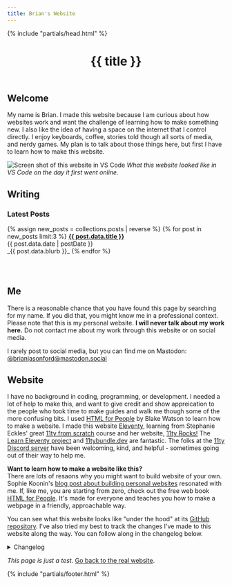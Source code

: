 ```yaml
---
title: Brian's Website
---
```

<!DOCTYPE html>
<html lang="en">
{% include "partials/head.html" %}
<header>
    <h1>{{ title }}</h1>
</header>
<body>
<main>

<section>
<h2><i class="fa-solid fa-house"></i> Welcome</h2>

My name is Brian. I made this website because I am curious about how websites work and want the challenge of learning how to make something new. I also like the idea of having a space on the internet that I control directly. I enjoy keyboards, coffee, stories told though all sorts of media, and nerdy games. My plan is to talk about those things here, but first I have to learn how to make this website. 

![Screen shot of this website in VS Code](/images/vscScreenShot.png)
_What this website looked like in VS Code on the day it first went online._
</section>

<section>
<h2><i class="fa-solid fa-pencil"></i></i> Writing</h2>
<h3><i class="fa-regular fa-newspaper"></i> Latest Posts</h3>
{% assign new_posts = collections.posts | reverse %}
{% for post in new_posts limit:3 %}
    <strong><a href="{{ post.url }}">{{ post.data.title }}</a></strong><br>
    <time datetime="{{ post.data.date | cleanISO }}">{{ post.data.date | postDate }}</time><br>
    _{{ post.data.blurb }}_
{% endfor %}
<h3><a href="/blog/archive/"><i class="fa-solid fa-box-archive"></i></a> &nbsp; <a href="/blog/postsbysubject/"><i class="fa-solid fa-tags"></i></a> &nbsp; <a href="https://www.brianjasonford.com/feed.xml"><i class="fa-solid fa-rss"></i></a> </h3>
</section>

<section>
<h2><i class="fa-solid fa-address-card"></i> Me</h2>
There is a reasonable chance that you have found this page by searching for my name. If you did that, you might know me in a professional context. Please note that this is my personal website. <strong>I will never talk about my work here.</strong> Do not contact me about my work through this website or on social media.

I rarely post to social media, but you can find me on Mastodon: [@brianjasonford@mastodon.social](https://mastodon.social/@brianjasonford)
</section>

<section>
<h2><i class="fa-solid fa-code"></i> Website</h2>

I have no background in coding, programming, or development. I needed a lot of help to make this, and want to give credit and show appreication to the people who took time to make guides and walk me though some of the more confusing bits. I used [HTML for People](https://htmlforpeople.com) by Blake Watson to learn how to make a website. I made this website [Eleventy](https://www.11ty.dev), learning from Stephanie Eckles' great [11ty from scratch](https://egghead.io/courses/build-an-eleventy-11ty-site-from-scratch-bfd3) course and her website, [11ty Rocks!](https://11ty.rocks) The [Learn Eleventy project](https://learn-eleventy.pages.dev) and [11tybundle.dev](https://11tybundle.dev) are fantastic. The folks at the [11ty Discord server](https://www.11ty.dev/blog/discord/) have been welcoming, kind, and helpful - sometimes going out of their way to help me.

<p class="notice">
    <strong>Want to learn how to make a website like this?</strong><br>
    There are lots of resaons why you might want to build website of your own. Sophie Koonin's <a href="https://localghost.dev/blog/this-page-is-under-construction/">blog post about building personal websites</a> resonated with me. If, like me, you are starting from zero, check out the free web book <a href="https://htmlforpeople.com/">HTML for People</a>. It's made for everyone and teaches you how to make a webpage in a friendly, approachable way.
</p>

You can see what this website looks like "under the hood" at its [GitHub repository](https://github.com/brianjasonford/brianjasonford.com). I've also tried my best to track the changes I've made to this website along the way. You can follow along in the changelog below.

   <details>
    <summary>Changelog</summary>
    
- 2025-03-17: Moved the [Blog Archive](/blog/archive/) page to `/src/blog` and [excluded it](https://www.11ty.dev/docs/collections/#how-to-exclude-content-from-collections) from the "posts" collection so that the Blog nav bar link shows `aria-current="true"` from the Archive page.
- 2025-03-16: Limited &ldquo;Latest Posts&rdquo; to the three most recent.
- 2025-03-16: Added `<time>` tags to blog post dates on the blog page and each post.
- 2025-03-12: Added [Font Awesome](https://fontawesome.com) icons by upgading to 11ty `3.0.1-alpha.4` and installing the [11ty Font Awesom plugin](https://github.com/11ty/eleventy-plugin-font-awesome) (with a lot of help from the very kind people at the [11ty Discord server](https://discord.gg/GBkBy9u)).
- 2025-03-09: Added an [Atom feed to the blog](https://www.brianjasonford.com/feed.xml).
- 2025-03-07: Revised home page, removed &ldquo;about&rdquo; page.
- 2025-03-07: Using Github for backup. I about 87% sure I'm doing that correctly!
- 2025-02-27: Generated SSH keys and added a build script to `package.json` so that only changed files in my output folder go to the server using `rsync`.
- 2025-02-25: Added tags to blog posts and made auto-updating tag pages. 
- 2025-02-20: Added this roadmap.
- 2025-02-20: Checked accessibility with [WAVE](https://wave.webaim.org).
- 2025-02-20: Re-wrote the website using [Eleventy](https://www.11ty.dev) and put it online.
- 2025-01-04: Finished making a website with [HTML for People](https://htmlforpeople.com) and put it online. 
</details>
</section>

_This page is just a test._ [Go back to the real website](/).
</main>
{% include "partials/footer.html" %}
</body>
</html>